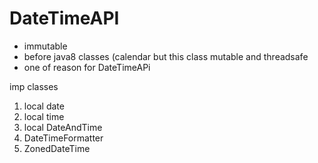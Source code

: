 # DateTimeAPI
* immutable
* before java8 classes (calendar but this class mutable and threadsafe
* one of reason for DateTimeAPi

imp classes

1. local date
2. local time
3. local DateAndTime
4. DateTimeFormatter
5. ZonedDateTime


